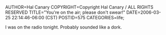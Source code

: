 AUTHOR=Hal Canary
COPYRIGHT=Copyright Hal Canary / ALL RIGHTS RESERVED
TITLE="You're on the air; please don't swear!"
DATE=2006-03-25 22:14:46-06:00 (CST)
POSTID=575
CATEGORIES=life;

I was on the radio tonight. Probably sounded like a dork.
